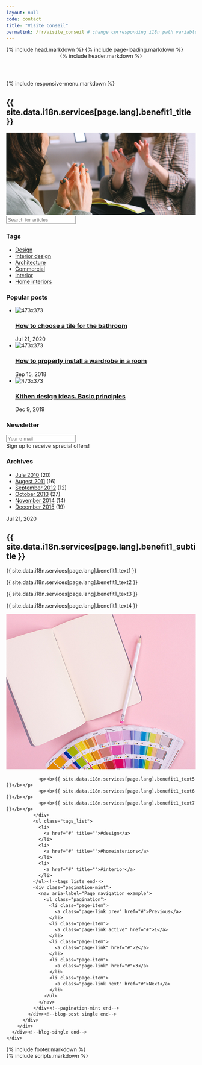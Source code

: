 ```yaml
--- 
layout: null 
code: contact 
title: "Visite Conseil" 
permalink: /fr/visite_conseil # change corresponding i18n path variable if permalink changed here! 
---
```

<html lang="en">
 {% include head.markdown %} 
 <body>
 {% include page-loading.markdown %}
<div class="wrapper">
  <header class="header-bg">
    {% include header.markdown %}
  </header><!--header end-->
  {% include responsive-menu.markdown %}
  <section class="pager-section no-bg style2">
    <div class="container">
      <div class="pager-info">
        <div class="pg-title-head">
          <h2 class="m-0">{{ site.data.i18n.services[page.lang].benefit1_title }}</h2>
        </div>
      </div>
      <div class="pger-imgs no-seduo w-auto">
        <div class="abt-imgz"><img src="/assets/images/images_prestations_570x465_1_entete.png" alt="pager3"></div>
      </div><!--pger-imgs end-->
      <div class="clearfix"></div>
    </div>
  </section><!--pager-section end-->
  <section class="page-content pt-0">
    <div class="container">
      <div class="blog-single">
        <div class="row">
          <div class="col-lg-4">
            <div class="sidebar">
              <div class="widget widget-search">
                <form>
                  <input type="text" name="search" placeholder="Search for articles">
                </form>
              </div><!--widget-search end-->
              <div class="widget widget-tags bg-white">
                <h3 class="widget-title">Tags</h3>
                <ul class="tags-list">
                  <li>
                    <a href="#" title="">Design</a>
                  </li>
                  <li>
                    <a href="#" title="">Interior design</a>
                  </li>
                  <li>
                    <a href="#" title="">Architecture</a>
                  </li>
                  <li>
                    <a href="#" title="">Commercial</a>
                  </li>
                  <li>
                    <a href="#" title="">Interior</a>
                  </li>
                  <li>
                    <a href="#" title="">Home interiors</a>
                  </li>
                </ul>
              </div><!--widget-tags end-->
              <div class="widget popular-posts">
                <h3 class="widget-title">Popular posts</h3>
                <ul>
                  <li>
                    <div class="wid-post">
                      <div class="wid-post-thumb"><img src="https://via.placeholder.com/473x373" alt="473x373"></div>
                      <div class="wid-post-info">
                        <h3><a href="#" title="">How to choose a tile for the bathroom</a></h3><span>Jul 21, 2020</span>
                      </div>
                    </div>
                  </li>
                  <li>
                    <div class="wid-post">
                      <div class="wid-post-thumb"><img src="https://via.placeholder.com/473x373" alt="473x373"></div>
                      <div class="wid-post-info">
                        <h3><a href="#" title="">How to properly install a wardrobe in a room</a></h3><span>Sep 15, 2018</span>
                      </div>
                    </div>
                  </li>
                  <li>
                    <div class="wid-post">
                      <div class="wid-post-thumb"><img src="https://via.placeholder.com/473x373" alt="473x373"></div>
                      <div class="wid-post-info">
                        <h3><a href="#" title="">Kithen design ideas. Basic principles</a></h3><span>Dec 9, 2019</span>
                      </div>
                    </div>
                  </li>
                </ul>
              </div><!--popular-posts end-->
              <div class="widget widget-search">
                <h3 class="widget-title">Newsletter</h3>
                <form>
                  <input type="email" name="email" placeholder="Your e-mail">
                </form><span>Sign up to receive sprecial offers!</span>
              </div><!--widget-search end-->
              <div class="widget widget-archives bg-white">
                <h3 class="widget-title">Archives</h3>
                <ul class="arch-list">
                  <li>
                    <a href="#" title="">Jule 2010</a> <span>(20)</span>
                  </li>
                  <li>
                    <a href="#" title="">Augest 2011</a> <span>(16)</span>
                  </li>
                  <li>
                    <a href="#" title="">September 2012</a> <span>(12)</span>
                  </li>
                  <li>
                    <a href="#" title="">October 2013</a> <span>(27)</span>
                  </li>
                  <li>
                    <a href="#" title="">November 2014</a> <span>(14)</span>
                  </li>
                  <li>
                    <a href="#" title="">December 2015</a> <span>(19)</span>
                  </li>
                </ul>
              </div><!--widget-archives end-->
            </div><!--sidebar end-->
          </div>
          <div class="col-lg-8">
            <div class="blog-post single">
              <div class="blog-info">
                <span id="current-date">Jul 21, 2020</span>
                <h2 class="blog-title">{{ site.data.i18n.services[page.lang].benefit1_subtitle }}</h2>
                <p>{{ site.data.i18n.services[page.lang].benefit1_text1 }}</p>
                <p>{{ site.data.i18n.services[page.lang].benefit1_text2 }}</p>
                <p>{{ site.data.i18n.services[page.lang].benefit1_text3 }}</p>
                <p>{{ site.data.i18n.services[page.lang].benefit1_text4 }}</p>
                <img src="/assets/images/images_prestations_570x465_5.png" alt="871x376" class="w-100">

                <p><b>{{ site.data.i18n.services[page.lang].benefit1_text5 }}</b></p>
                <p><b>{{ site.data.i18n.services[page.lang].benefit1_text6 }}</b></p>
                <p><b>{{ site.data.i18n.services[page.lang].benefit1_text7 }}</b></p>
              </div>
              <ul class="tags_list">
                <li>
                  <a href="#" title="">#design</a>
                </li>
                <li>
                  <a href="#" title="">#homeinteriors</a>
                </li>
                <li>
                  <a href="#" title="">#interior</a>
                </li>
              </ul><!--tags_liste end-->
              <div class="pagination-mint">
                <nav aria-label="Page navigation example">
                  <ul class="pagination">
                    <li class="page-item">
                      <a class="page-link prev" href="#">Previous</a>
                    </li>
                    <li class="page-item">
                      <a class="page-link active" href="#">1</a>
                    </li>
                    <li class="page-item">
                      <a class="page-link" href="#">2</a>
                    </li>
                    <li class="page-item">
                      <a class="page-link" href="#">3</a>
                    </li>
                    <li class="page-item">
                      <a class="page-link next" href="#">Next</a>
                    </li>
                  </ul>
                </nav>
              </div><!--pagination-mint end-->
            </div><!--blog-post single end-->
          </div>
        </div>
      </div><!--blog-single end-->
    </div>
  </section><!--page-content end-->
  <footer>
    {% include footer.markdown %}
  </footer><!--footer end-->
</div><!--wrapper end-->
{% include scripts.markdown %}

</body>

</html>